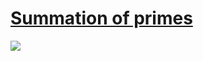 # [Summation of primes](https://projecteuler.net/problem=10)

![](https://raw.githubusercontent.com/japaric/eulermark.rs/master/plots/010.png)
